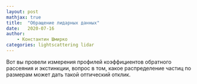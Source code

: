 ```yaml
---
layout: post
mathjax: true
title:  "Обращение лидарных данных"
date:   2020-07-16 
author:
    - Константин Шмирко
categories: lightscattering lidar
---
```


Вот вы провели измерения профилей коэффициентов обратного рассеяния и экстинкции, вопрос в том, какое распределение частиц по размерам может дать такой оптический отклик.


